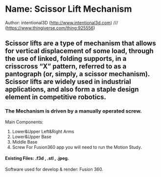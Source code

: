 # Name: Scissor Lift Mechanism
Author: intentional3D (http://www.intentional3d.com) /// (https://www.thingiverse.com/thing:925556)
## Scissor lifts are a type of mechanism that allows for vertical displacement of some load, through the use of linked, folding supports, in a crisscross “X” pattern, referred to as a pantograph (or, simply, a scissor mechanism). Scissor lifts are widely used in industrial applications, and also form a staple design element in competitive robotics.
### The Mechanism is driven by a manually operated screw.
Main Components: 
1) Lower&Upper Left&Right Arms
2) Lower&Upper Base
3) Middle Base
4) Screw
For Fusion360 app you will need to run the Motion Study.
#### Existing Files: .f3d , .stl , .jpeg.
Software used for develop & render: Fusion 360.
